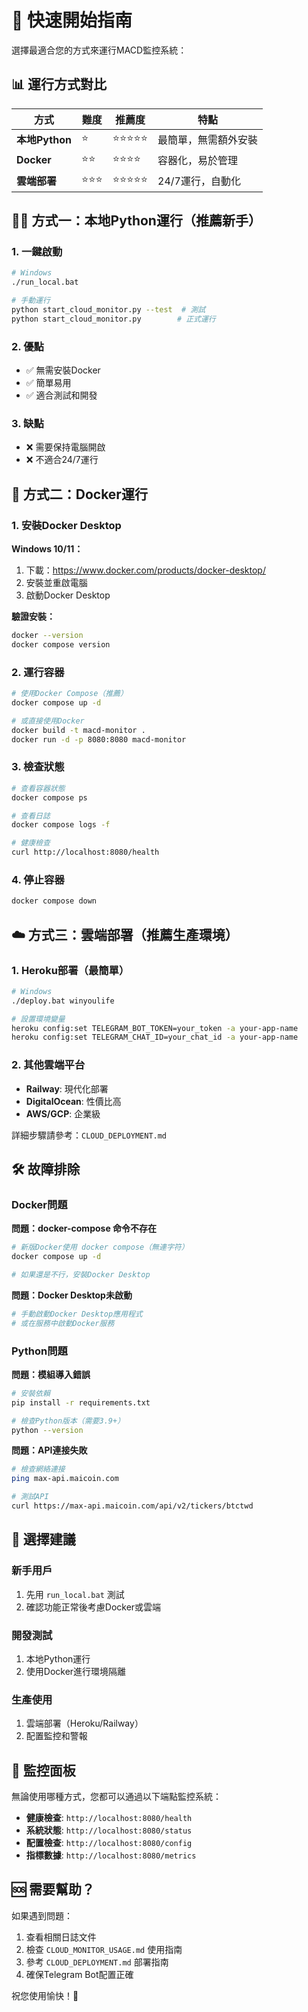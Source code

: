 # 🚀 快速開始指南

選擇最適合您的方式來運行MACD監控系統：

## 📊 運行方式對比

| 方式 | 難度 | 推薦度 | 特點 |
|------|------|---------|------|
| **本地Python** | ⭐ | ⭐⭐⭐⭐⭐ | 最簡單，無需額外安裝 |
| **Docker** | ⭐⭐ | ⭐⭐⭐⭐ | 容器化，易於管理 |
| **雲端部署** | ⭐⭐⭐ | ⭐⭐⭐⭐⭐ | 24/7運行，自動化 |

## 🏃‍♂️ 方式一：本地Python運行（推薦新手）

### 1. 一鍵啟動
```bash
# Windows
./run_local.bat

# 手動運行
python start_cloud_monitor.py --test  # 測試
python start_cloud_monitor.py        # 正式運行
```

### 2. 優點
- ✅ 無需安裝Docker
- ✅ 簡單易用
- ✅ 適合測試和開發

### 3. 缺點
- ❌ 需要保持電腦開啟
- ❌ 不適合24/7運行

## 🐳 方式二：Docker運行

### 1. 安裝Docker Desktop

**Windows 10/11：**
1. 下載：https://www.docker.com/products/docker-desktop/
2. 安裝並重啟電腦
3. 啟動Docker Desktop

**驗證安裝：**
```bash
docker --version
docker compose version
```

### 2. 運行容器

```bash
# 使用Docker Compose（推薦）
docker compose up -d

# 或直接使用Docker
docker build -t macd-monitor .
docker run -d -p 8080:8080 macd-monitor
```

### 3. 檢查狀態

```bash
# 查看容器狀態
docker compose ps

# 查看日誌
docker compose logs -f

# 健康檢查
curl http://localhost:8080/health
```

### 4. 停止容器

```bash
docker compose down
```

## ☁️ 方式三：雲端部署（推薦生產環境）

### 1. Heroku部署（最簡單）

```bash
# Windows
./deploy.bat winyoulife

# 設置環境變量
heroku config:set TELEGRAM_BOT_TOKEN=your_token -a your-app-name
heroku config:set TELEGRAM_CHAT_ID=your_chat_id -a your-app-name
```

### 2. 其他雲端平台
- **Railway**: 現代化部署
- **DigitalOcean**: 性價比高
- **AWS/GCP**: 企業級

詳細步驟請參考：`CLOUD_DEPLOYMENT.md`

## 🛠️ 故障排除

### Docker問題

**問題：docker-compose 命令不存在**
```bash
# 新版Docker使用 docker compose（無連字符）
docker compose up -d

# 如果還是不行，安裝Docker Desktop
```

**問題：Docker Desktop未啟動**
```bash
# 手動啟動Docker Desktop應用程式
# 或在服務中啟動Docker服務
```

### Python問題

**問題：模組導入錯誤**
```bash
# 安裝依賴
pip install -r requirements.txt

# 檢查Python版本（需要3.9+）
python --version
```

**問題：API連接失敗**
```bash
# 檢查網絡連接
ping max-api.maicoin.com

# 測試API
curl https://max-api.maicoin.com/api/v2/tickers/btctwd
```

## 🎯 選擇建議

### 新手用戶
1. 先用 `run_local.bat` 測試
2. 確認功能正常後考慮Docker或雲端

### 開發測試
1. 本地Python運行
2. 使用Docker進行環境隔離

### 生產使用
1. 雲端部署（Heroku/Railway）
2. 配置監控和警報

## 📱 監控面板

無論使用哪種方式，您都可以通過以下端點監控系統：

- **健康檢查**: `http://localhost:8080/health`
- **系統狀態**: `http://localhost:8080/status`
- **配置檢查**: `http://localhost:8080/config`
- **指標數據**: `http://localhost:8080/metrics`

## 🆘 需要幫助？

如果遇到問題：

1. 查看相關日誌文件
2. 檢查 `CLOUD_MONITOR_USAGE.md` 使用指南
3. 參考 `CLOUD_DEPLOYMENT.md` 部署指南
4. 確保Telegram Bot配置正確

祝您使用愉快！🚀 